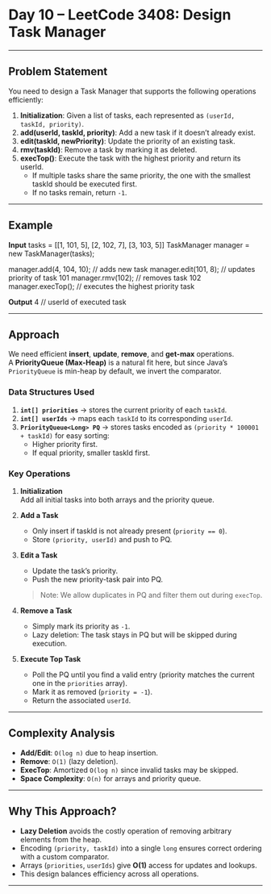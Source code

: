 # Day 10 – LeetCode 3408: Design Task Manager

---

## Problem Statement

You need to design a Task Manager that supports the following operations efficiently:

1. **Initialization**: Given a list of tasks, each represented as `(userId, taskId, priority)`.
2. **add(userId, taskId, priority)**: Add a new task if it doesn’t already exist.
3. **edit(taskId, newPriority)**: Update the priority of an existing task.
4. **rmv(taskId)**: Remove a task by marking it as deleted.
5. **execTop()**: Execute the task with the highest priority and return its userId.  
   - If multiple tasks share the same priority, the one with the smallest taskId should be executed first.  
   - If no tasks remain, return `-1`.

---

## Example

**Input**
tasks = [[1, 101, 5], [2, 102, 7], [3, 103, 5]]
TaskManager manager = new TaskManager(tasks);

manager.add(4, 104, 10); // adds new task
manager.edit(101, 8); // updates priority of task 101
manager.rmv(102); // removes task 102
manager.execTop(); // executes the highest priority task


**Output**
4 // userId of executed task

---

## Approach

We need efficient **insert**, **update**, **remove**, and **get-max** operations.  
A **PriorityQueue (Max-Heap)** is a natural fit here, but since Java’s `PriorityQueue` is min-heap by default, we invert the comparator.

### Data Structures Used
1. **`int[] priorities`** → stores the current priority of each `taskId`.
2. **`int[] userIds`** → maps each `taskId` to its corresponding `userId`.
3. **`PriorityQueue<Long> PQ`** → stores tasks encoded as `(priority * 100001 + taskId)` for easy sorting:
   - Higher priority first.
   - If equal priority, smaller taskId first.

### Key Operations
1. **Initialization**  
   Add all initial tasks into both arrays and the priority queue.

2. **Add a Task**  
   - Only insert if taskId is not already present (`priority == 0`).
   - Store `(priority, userId)` and push to PQ.

3. **Edit a Task**  
   - Update the task’s priority.
   - Push the new priority-task pair into PQ.

   > Note: We allow duplicates in PQ and filter them out during `execTop`.

4. **Remove a Task**  
   - Simply mark its priority as `-1`.
   - Lazy deletion: The task stays in PQ but will be skipped during execution.

5. **Execute Top Task**  
   - Poll the PQ until you find a valid entry (priority matches the current one in the `priorities` array).
   - Mark it as removed (`priority = -1`).
   - Return the associated `userId`.

---

## Complexity Analysis

- **Add/Edit**: `O(log n)` due to heap insertion.  
- **Remove**: `O(1)` (lazy deletion).  
- **ExecTop**: Amortized `O(log n)` since invalid tasks may be skipped.  
- **Space Complexity**: `O(n)` for arrays and priority queue.

---

## Why This Approach?

- **Lazy Deletion** avoids the costly operation of removing arbitrary elements from the heap.  
- Encoding `(priority, taskId)` into a single `long` ensures correct ordering with a custom comparator.  
- Arrays (`priorities`, `userIds`) give **O(1)** access for updates and lookups.  
- This design balances efficiency across all operations.

---
